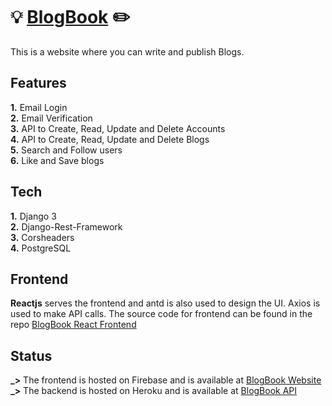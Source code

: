 # 💡 [BlogBook](https://keyblogs.web.app) ✏️

This is a website where you can write and publish Blogs. <br />

## Features

**1.** Email Login <br />
**2.** Email Verification <br />
**3.** API to Create, Read, Update and Delete Accounts <br />
**4.** API to Create, Read, Update and Delete Blogs <br />
**5.** Search and Follow users <br />
**6.** Like and Save blogs <br />

## Tech

**1.** Django 3 <br />
**2.** Django-Rest-Framework <br />
**3.** Corsheaders <br />
**4.** PostgreSQL <br />

## Frontend

**Reactjs** serves the frontend and antd is also used to design the UI. Axios is used to make API calls. The source code for frontend can be found in the repo [BlogBook React Frontend](https://github.com/Nandan-unni/BlogBook-React-Frontend) <br />

## Status

**\_>** The frontend is hosted on Firebase and is available at [BlogBook Website](https://blogbook.web.app)<br />
**\_>** The backend is hosted on Heroku and is available at [BlogBook API](http://keyblogs.herokuapp.com/api/)<br />
